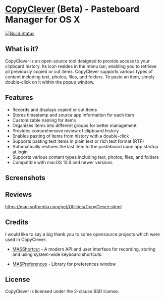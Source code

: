 # [CopyClever](https://www.cleverstuffs.com) (Beta) - Pasteboard Manager for OS X

[![Build Status](https://travis-ci.org/quangnguyen/CopyClever.svg?branch=master)](https://travis-ci.org/quangnguyen/CopyClever)

## What is it?
CopyClever is an open-source tool designed to provide access to your clipboard history. Its icon resides in the menu bar, enabling you to retrieve all previously copied or cut items. CopyClever supports various types of content including text, photos, files, and folders. To paste an item, simply double-click on it within the popup window.

## Features

* Records and displays copied or cut items
* Stores timestamp and source app information for each item
* Customizable naming for items
* Organizes items into different groups for better management
* Provides comprehensive review of clipboard history
* Enables pasting of items from history with a double-click
* Supports pasting text items in plain text or rich text format (RTF)
* Automatically restores the last item to the pasteboard upon app startup at login
* Supports various content types including text, photos, files, and folders
* Compatible with macOS 10.8 and newer versions

## Screenshots

## Reviews
https://mac.softpedia.com/get/Utilities/CopyClever.shtml


## Credits

I would like to say a big thank you to some opensource projects which were used in CopyClever:

* [MASShortcut](https://github.com/shpakovski/MASShortcut) - A modern API and user interface for recording, storing and using system-wide keyboard shortcuts.

* [MASPreferences](https://github.com/shpakovski/MASPreferences) - Library for preferences window

## License

CopyClever is licensed under the 2-clause BSD license.
